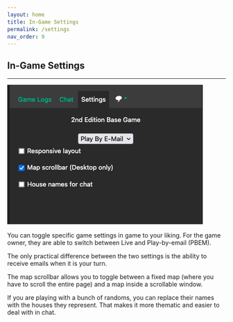 ```yaml
---
layout: home
title: In-Game Settings
permalink: /settings
nav_order: 9
---
```


## In-Game Settings

---

![Map](/assets/img/settings.png)


You can toggle specific game settings in game to your liking. For the game owner, they are able to switch between Live and Play-by-email (PBEM).

The only practical difference between the two settings is the ability to receive emails when it is your turn.

The map scrollbar allows you to toggle between a fixed map (where you have to scroll the entire page) and a map inside a scrollable window.

If you are playing with a bunch of randoms, you can replace their names with the houses they represent. That makes it more thematic and easier to deal with in chat.